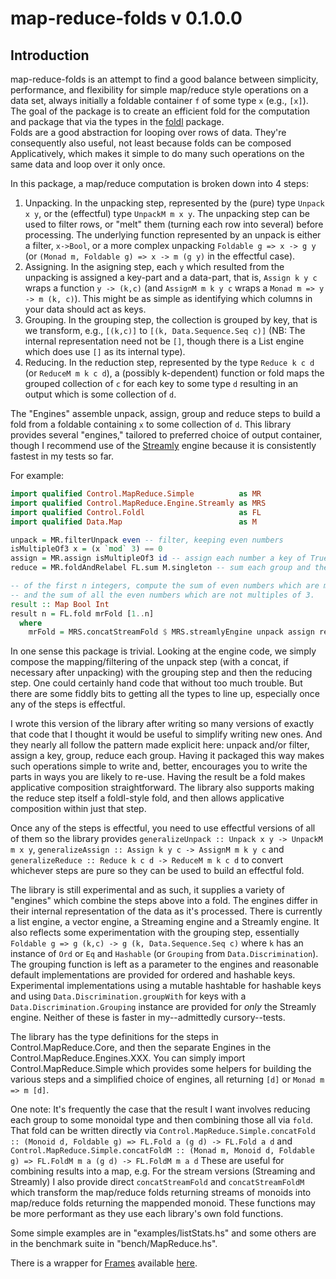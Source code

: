 # map-reduce-folds v 0.1.0.0
## Introduction
map-reduce-folds is an attempt to find a good balance between simplicity, performance, and flexibility for simple map/reduce style operations on a data set, always initially a foldable container ```f``` of some type ```x``` (e.g., ```[x]```). The goal of the package is to create an efficient fold for the computation and package that via the types in the [foldl](http://hackage.haskell.org/package/foldl-1.4.5/docs/Control-Foldl.html) package.  
Folds are a good abstraction for looping over rows of data.  They're consequently also useful, not least because folds can be composed Applicatively, which makes it simple to do many such operations on the same data and loop over it only once.

In this package, a map/reduce computation is broken down into 4 steps:
1. Unpacking.  In the unpacking step, represented by the (pure) type ```Unpack x y```, or the (effectful) type ```UnpackM m x y```. The unpacking step can be used to filter rows, or "melt" them (turning each row into several) before processing.  The underlying function represented by an unpack is either a filter, ```x->Bool```, or a more complex unpacking ```Foldable g => x -> g y``` (or ```(Monad m, Foldable g) => x -> m (g y)``` in the effectful case).
2. Assigning.  In the asigning step, each ```y``` which resulted from the unpacking is assigned a key-part and a data-part, that is, ```Assign k y c``` wraps a function ```y -> (k,c)``` (and ```AssignM m k y c``` wraps a ```Monad m => y -> m (k, c)```). This might be as simple as identifying which columns in your data should act as keys.
3. Grouping.  In the grouping step, the collection is grouped by key, that is we transform, e.g., ```[(k,c)]``` to ```[(k, Data.Sequence.Seq c)]``` (NB: The internal representation need not be ```[]```, though there is a List engine which does use ```[]``` as its internal type). 
4. Reducing.  In the reduction step, represented by the type ```Reduce k c d``` (or ```ReduceM m k c d```), a (possibly k-dependent) function or fold maps the grouped collection of ```c``` for each key to some type ```d``` resulting in an output which is some collection of ```d```.


The "Engines" assemble unpack, assign, group and reduce steps to build a fold from a foldable containing ```x``` to some collection of ```d```.  This library provides several "engines," tailored to preferred choice of output container, though I recommend use of the [Streamly](http://hackage.haskell.org/package/streamly) engine because it is consistently fastest in my tests so far.

For example:

```haskell
import qualified Control.MapReduce.Simple          as MR
import qualified Control.MapReduce.Engine.Streamly as MRS
import qualified Control.Foldl                     as FL
import qualified Data.Map                          as M

unpack = MR.filterUnpack even -- filter, keeping even numbers
isMultipleOf3 x = (x `mod` 3) == 0 
assign = MR.assign isMultipleOf3 id -- assign each number a key of True or False depending on whether it's a multiple of 3
reduce = MR.foldAndRelabel FL.sum M.singleton -- sum each group and then create a Map for later combining

-- of the first n integers, compute the sum of even numbers which are mutliples of 3 
-- and the sum of all the even numbers which are not multiples of 3. 
result :: Map Bool Int
result n = FL.fold mrFold [1..n] 
  where
    mrFold = MRS.concatStreamFold $ MRS.streamlyEngine unpack assign reduce
``` 

In one sense this package is trivial.  Looking at the engine code, we simply compose the mapping/filtering of the unpack step (with a concat, if necessary after unpacking) with the grouping step and then the reducing step.  One could certainly hand code that without too much trouble. But there are some fiddly bits to getting all the types to line up, especially once any of the steps is effectful. 

I wrote this version of the library after writing so many versions of exactly that code that I thought it would be useful to simplify writing new ones.  And they nearly all follow the pattern made explicit here: unpack and/or filter, assign a key, group, reduce each group.  Having it packaged this way makes such operations simple to write and, better, encourages you to write the parts in ways you are likely to re-use.  Having the result be a fold makes applicative composition straightforward.  The library also supports making the reduce step itself a foldl-style fold, and then allows applicative composition within just that step.  

Once any of the steps is effectful, you need to use effectful versions of all of them so the library provides ```generalizeUnpack :: Unpack x y -> UnpackM m x y```, ```generalizeAssign :: Assign k y c -> AssignM m k y c``` and ```generalizeReduce :: Reduce k c d -> ReduceM m k c d``` to convert whichever steps are pure so they can be used to build an effectful fold.

The library is still experimental and as such, it supplies a variety of "engines" which combine the steps above into a fold.  The engines differ in their internal representation of the data as it's processed.  There is currently a list engine, a vector engine, a Streaming engine and a Streamly engine. It also reflects some experimentation with the grouping step, essentially ```Foldable g => g (k,c) -> g (k, Data.Sequence.Seq c)``` where ```k``` has an instance of ```Ord``` or ```Eq``` and ```Hashable``` (or ```Grouping``` from ```Data.Discrimination```).  The grouping function is left as a parameter to the engines and reasonable default implementations are provided for ordered and hashable keys.  Experimental implementations using a mutable hashtable for hashable keys and using ```Data.Discrimination.groupWith``` for keys with a ```Data.Discrimination.Grouping``` instance are provided for *only* the Streamly engine.  Neither of these is faster in my--admittedly cursory--tests.

The library has the type definitions for the steps in Control.MapReduce.Core, and then the separate Engines in the Control.MapReduce.Engines.XXX.  You can simply import Control.MapReduce.Simple which provides some helpers for building the various steps and a simplified choice of engines, all returning ```[d]``` or ```Monad m => m [d]```.

One note:  It's frequently the case that the result I want involves reducing each group to some monoidal type and then combining those all via ```fold```.  That fold can be written directly via ```Control.MapReduce.Simple.concatFold :: (Monoid d, Foldable g) => FL.Fold a (g d) -> FL.Fold a d``` and 
```Control.MapReduce.Simple.concatFoldM :: (Monad m, Monoid d, Foldable g) => FL.FoldM m a (g d) -> FL.FoldM m a d``` 
These are useful for combining results into a map, e.g. For the stream versions (Streaming and Streamly) I also provide direct ```concatStreamFold``` and ```concatStreamFoldM``` which transform the map/reduce folds returning streams of monoids into map/reduce folds returning the mappended monoid.  These functions may be more performant as they use each library's own fold functions.

Some simple examples are in "examples/listStats.hs" and some others are in the benchmark suite in "bench/MapReduce.hs". 

There is a wrapper for [Frames](http://hackage.haskell.org/package/Frames) available [here](https://github.com/adamConnerSax/Frames-map-reduce).

